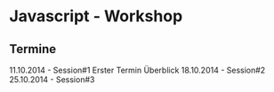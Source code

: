 # Javascript - Workshop

## Termine
11.10.2014 - Session#1 Erster Termin Überblick
18.10.2014 - Session#2 
25.10.2014 - Session#3


